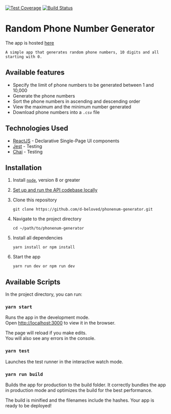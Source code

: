 [![Test Coverage](https://api.codeclimate.com/v1/badges/07b9302661d3faa94082/test_coverage)](https://codeclimate.com/github/d-beloved/phonenum-generator/test_coverage)
[![Build Status](https://travis-ci.org/d-beloved/phonenum-generator.svg?branch=develop)](https://travis-ci.org/d-beloved/phonenum-generator)

# Random Phone Number Generator

The app is hosted [here](https://fonenumbergenerator.herokuapp.com/)

```
A simple app that generates random phone numbers, 10 digits and all starting with 0.
```
## Available features

- Specify the limit of phone numbers to be generated between 1 and 10,000
- Generate the phone numbers
- Sort the phone numbers in ascending and descending order
- View the maximum and the minimum number generated
- Download phone numbers into a `.csv` file

## Technologies Used

- [ReactJS](https://reactjs.org/) - Declarative Single-Page UI components
- [Jest](https://jestjs.io) - Testing
- [Chai](https://www.chaijs.com/) - Testing

## Installation

1. Install [`node`](https://nodejs.org/en/download/), version 8 or greater

2. [Set up and run the API codebase locally](https://github.com/d-beloved/phonenum-generator/blob/develop/README.md)

3. Clone this repository

    ```
    git clone https://github.com/d-beloved/phonenum-generator.git
    ```

4. Navigate to the project directory

    ```
    cd ~/path/to/phonenum-generator
    ```

5. Install all dependencies

    ```
    yarn install or npm install
    ```
6. Start the app

    ```
    yarn run dev or npm run dev
    ```



## Available Scripts

In the project directory, you can run:

### `yarn start`

Runs the app in the development mode.<br>
Open [http://localhost:3000](http://localhost:3000) to view it in the browser.

The page will reload if you make edits.<br>
You will also see any errors in the console.

### `yarn test`

Launches the test runner in the interactive watch mode.<br>

### `yarn run build`

Builds the app for production to the build folder.
It correctly bundles the app in production mode and optimizes the build for the best performance.

The build is minified and the filenames include the hashes.
Your app is ready to be deployed!
